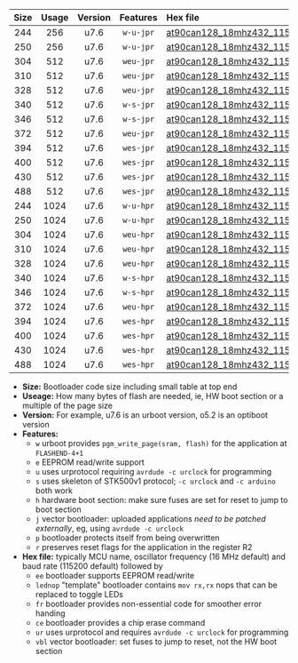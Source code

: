 |Size|Usage|Version|Features|Hex file|
|:-:|:-:|:-:|:-:|:--|
|244|256|u7.6|`w-u-jpr`|[at90can128_18mhz432_115200bps_ur_vbl.hex](https://raw.githubusercontent.com/stefanrueger/urboot/main/at90can128_18mhz432_115200bps_ur_vbl.hex)|
|250|256|u7.6|`w-u-jpr`|[at90can128_18mhz432_115200bps_lednop_ur_vbl.hex](https://raw.githubusercontent.com/stefanrueger/urboot/main/at90can128_18mhz432_115200bps_lednop_ur_vbl.hex)|
|304|512|u7.6|`weu-jpr`|[at90can128_18mhz432_115200bps_ee_ur_vbl.hex](https://raw.githubusercontent.com/stefanrueger/urboot/main/at90can128_18mhz432_115200bps_ee_ur_vbl.hex)|
|310|512|u7.6|`weu-jpr`|[at90can128_18mhz432_115200bps_ee_lednop_ur_vbl.hex](https://raw.githubusercontent.com/stefanrueger/urboot/main/at90can128_18mhz432_115200bps_ee_lednop_ur_vbl.hex)|
|328|512|u7.6|`weu-jpr`|[at90can128_18mhz432_115200bps_ee_lednop_fr_ur_vbl.hex](https://raw.githubusercontent.com/stefanrueger/urboot/main/at90can128_18mhz432_115200bps_ee_lednop_fr_ur_vbl.hex)|
|340|512|u7.6|`w-s-jpr`|[at90can128_18mhz432_115200bps_vbl.hex](https://raw.githubusercontent.com/stefanrueger/urboot/main/at90can128_18mhz432_115200bps_vbl.hex)|
|346|512|u7.6|`w-s-jpr`|[at90can128_18mhz432_115200bps_lednop_vbl.hex](https://raw.githubusercontent.com/stefanrueger/urboot/main/at90can128_18mhz432_115200bps_lednop_vbl.hex)|
|372|512|u7.6|`weu-jpr`|[at90can128_18mhz432_115200bps_ee_lednop_fr_ce_ur_vbl.hex](https://raw.githubusercontent.com/stefanrueger/urboot/main/at90can128_18mhz432_115200bps_ee_lednop_fr_ce_ur_vbl.hex)|
|394|512|u7.6|`wes-jpr`|[at90can128_18mhz432_115200bps_ee_vbl.hex](https://raw.githubusercontent.com/stefanrueger/urboot/main/at90can128_18mhz432_115200bps_ee_vbl.hex)|
|400|512|u7.6|`wes-jpr`|[at90can128_18mhz432_115200bps_ee_lednop_vbl.hex](https://raw.githubusercontent.com/stefanrueger/urboot/main/at90can128_18mhz432_115200bps_ee_lednop_vbl.hex)|
|430|512|u7.6|`wes-jpr`|[at90can128_18mhz432_115200bps_ee_lednop_fr_vbl.hex](https://raw.githubusercontent.com/stefanrueger/urboot/main/at90can128_18mhz432_115200bps_ee_lednop_fr_vbl.hex)|
|488|512|u7.6|`wes-jpr`|[at90can128_18mhz432_115200bps_ee_lednop_fr_ce_vbl.hex](https://raw.githubusercontent.com/stefanrueger/urboot/main/at90can128_18mhz432_115200bps_ee_lednop_fr_ce_vbl.hex)|
|244|1024|u7.6|`w-u-hpr`|[at90can128_18mhz432_115200bps_ur.hex](https://raw.githubusercontent.com/stefanrueger/urboot/main/at90can128_18mhz432_115200bps_ur.hex)|
|250|1024|u7.6|`w-u-hpr`|[at90can128_18mhz432_115200bps_lednop_ur.hex](https://raw.githubusercontent.com/stefanrueger/urboot/main/at90can128_18mhz432_115200bps_lednop_ur.hex)|
|304|1024|u7.6|`weu-hpr`|[at90can128_18mhz432_115200bps_ee_ur.hex](https://raw.githubusercontent.com/stefanrueger/urboot/main/at90can128_18mhz432_115200bps_ee_ur.hex)|
|310|1024|u7.6|`weu-hpr`|[at90can128_18mhz432_115200bps_ee_lednop_ur.hex](https://raw.githubusercontent.com/stefanrueger/urboot/main/at90can128_18mhz432_115200bps_ee_lednop_ur.hex)|
|328|1024|u7.6|`weu-hpr`|[at90can128_18mhz432_115200bps_ee_lednop_fr_ur.hex](https://raw.githubusercontent.com/stefanrueger/urboot/main/at90can128_18mhz432_115200bps_ee_lednop_fr_ur.hex)|
|340|1024|u7.6|`w-s-hpr`|[at90can128_18mhz432_115200bps.hex](https://raw.githubusercontent.com/stefanrueger/urboot/main/at90can128_18mhz432_115200bps.hex)|
|346|1024|u7.6|`w-s-hpr`|[at90can128_18mhz432_115200bps_lednop.hex](https://raw.githubusercontent.com/stefanrueger/urboot/main/at90can128_18mhz432_115200bps_lednop.hex)|
|372|1024|u7.6|`weu-hpr`|[at90can128_18mhz432_115200bps_ee_lednop_fr_ce_ur.hex](https://raw.githubusercontent.com/stefanrueger/urboot/main/at90can128_18mhz432_115200bps_ee_lednop_fr_ce_ur.hex)|
|394|1024|u7.6|`wes-hpr`|[at90can128_18mhz432_115200bps_ee.hex](https://raw.githubusercontent.com/stefanrueger/urboot/main/at90can128_18mhz432_115200bps_ee.hex)|
|400|1024|u7.6|`wes-hpr`|[at90can128_18mhz432_115200bps_ee_lednop.hex](https://raw.githubusercontent.com/stefanrueger/urboot/main/at90can128_18mhz432_115200bps_ee_lednop.hex)|
|430|1024|u7.6|`wes-hpr`|[at90can128_18mhz432_115200bps_ee_lednop_fr.hex](https://raw.githubusercontent.com/stefanrueger/urboot/main/at90can128_18mhz432_115200bps_ee_lednop_fr.hex)|
|488|1024|u7.6|`wes-hpr`|[at90can128_18mhz432_115200bps_ee_lednop_fr_ce.hex](https://raw.githubusercontent.com/stefanrueger/urboot/main/at90can128_18mhz432_115200bps_ee_lednop_fr_ce.hex)|

- **Size:** Bootloader code size including small table at top end
- **Useage:** How many bytes of flash are needed, ie, HW boot section or a multiple of the page size
- **Version:** For example, u7.6 is an urboot version, o5.2 is an optiboot version
- **Features:**
  + `w` urboot provides `pgm_write_page(sram, flash)` for the application at `FLASHEND-4+1`
  + `e` EEPROM read/write support
  + `u` uses urprotocol requiring `avrdude -c urclock` for programming
  + `s` uses skeleton of STK500v1 protocol; `-c urclock` and `-c arduino` both work
  + `h` hardware boot section: make sure fuses are set for reset to jump to boot section
  + `j` vector bootloader: uploaded applications *need to be patched externally*, eg, using `avrdude -c urclock`
  + `p` bootloader protects itself from being overwritten
  + `r` preserves reset flags for the application in the register R2
- **Hex file:** typically MCU name, oscillator frequency (16 MHz default) and baud rate (115200 default) followed by
  + `ee` bootloader supports EEPROM read/write
  + `lednop` "template" bootloader contains `mov rx,rx` nops that can be replaced to toggle LEDs
  + `fr` bootloader provides non-essential code for smoother error handing
  + `ce` bootloader provides a chip erase command
  + `ur` uses urprotocol and requires `avrdude -c urclock` for programming
  + `vbl` vector bootloader: set fuses to jump to reset, not the HW boot section
